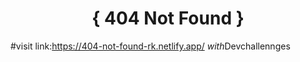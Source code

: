 <!-- Please update value in the {}  -->

<h1 align="center">{
   404 Not Found
}</h1>

#visit
link:https://404-not-found-rk.netlify.app/
 _ w i t h _ D e v c h a l l e n n g e s 
 
 
